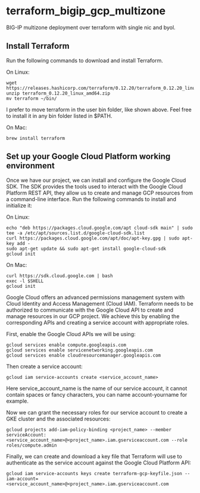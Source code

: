 # terraform_bigip_gcp_multizone
BIG-IP multizone deployment over terraform with single nic and byol.



## Install Terraform

Run the following commands to download and install Terraform.

On Linux:

```
wget https://releases.hashicorp.com/terraform/0.12.20/terraform_0.12.20_linux_amd64.zip
unzip terraform_0.12.20_linux_amd64.zip
mv terraform ~/bin/
```
I prefer to move terraform in the user bin folder, like shown above. Feel free to install it in any bin folder listed in $PATH.

On Mac:

```
brew install terraform
```


## Set up your Google Cloud Platform working environment

Once we have our project, we can install and configure the Google Cloud SDK. The SDK provides the tools used to interact with the Google Cloud Platform REST API, they allow us to create and manage GCP resources from a command-line interface. Run the following commands to install and initialize it:

On Linux:

```
echo "deb https://packages.cloud.google.com/apt cloud-sdk main" | sudo tee -a /etc/apt/sources.list.d/google-cloud-sdk.list
curl https://packages.cloud.google.com/apt/doc/apt-key.gpg | sudo apt-key add -
sudo apt-get update && sudo apt-get install google-cloud-sdk
gcloud init
```

On Mac:

```
curl https://sdk.cloud.google.com | bash
exec -l $SHELL
gcloud init
```


Google Cloud offers an advanced permissions management system with Cloud Identity and Access Management (Cloud IAM). Terraform needs to be authorized to communicate with the Google Cloud API to create and manage resources in our GCP project. We achieve this by enabling the corresponding APIs and creating a service account with appropriate roles.

First, enable the Google Cloud APIs we will be using:

```
gcloud services enable compute.googleapis.com
gcloud services enable servicenetworking.googleapis.com
gcloud services enable cloudresourcemanager.googleapis.com
```
Then create a service account:

```
gcloud iam service-accounts create <service_account_name>
```
Here service_account_name is the name of our service account, it cannot contain spaces or fancy characters, you can name account-yourname for example.

Now we can grant the necessary roles for our service account to create a GKE cluster and the associated resources:

```
gcloud projects add-iam-policy-binding <project_name> --member serviceAccount:<service_account_name>@<project_name>.iam.gserviceaccount.com --role roles/compute.admin
```

Finally, we can create and download a key file that Terraform will use to authenticate as the service account against the Google Cloud Platform API:

```
gcloud iam service-accounts keys create terraform-gcp-keyfile.json --iam-account=<service_account_name>@<project_name>.iam.gserviceaccount.com
```
